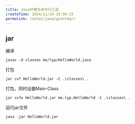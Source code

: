 ```yaml
---
title: Java环境与命令行工具
createTime: 2024/11/24 15:56:15
permalink: /notes/java/gcent4qr/
---
```

## jar

编译

`javac -d classes me/lyp/HelloWorld.java`

打包

`jar cvf HelloWorld.jar -C .\classes\ .`

打包，同时设置Main-Class

`jar cvfe HelloWorld.jar me.lyp.HelloWorld -C .\classes\ .`

运行jar文件

`java -jar HelloWorld.jar`